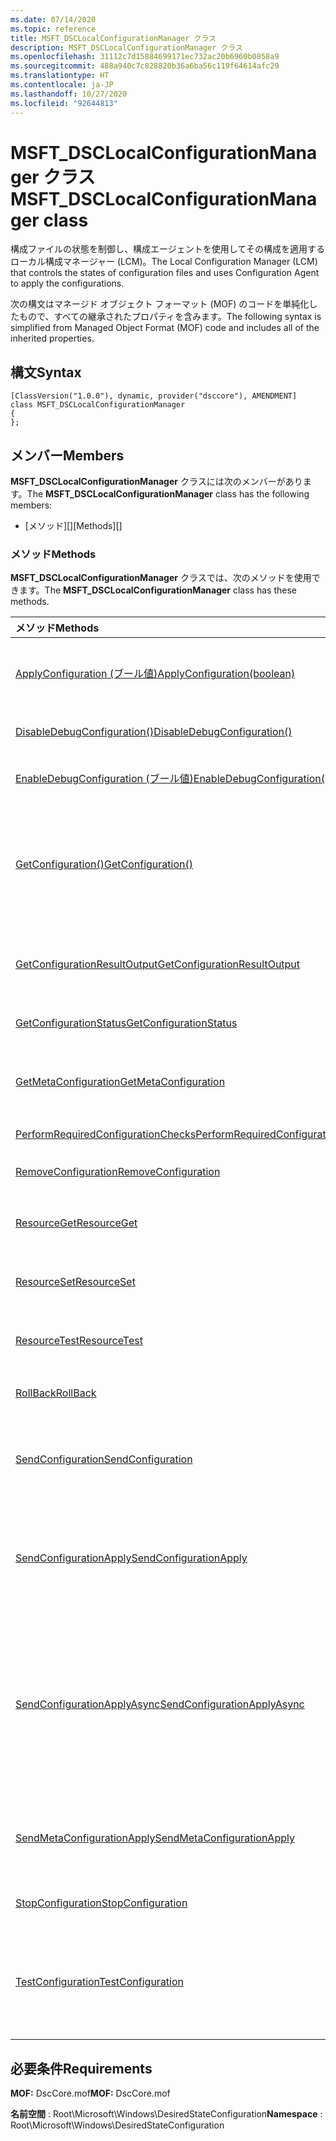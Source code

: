 ```yaml
---
ms.date: 07/14/2020
ms.topic: reference
title: MSFT_DSCLocalConfigurationManager クラス
description: MSFT_DSCLocalConfigurationManager クラス
ms.openlocfilehash: 31112c7d15884699171ec732ac20b6960b0858a9
ms.sourcegitcommit: 488a940c7c828820b36a6ba56c119f64614afc29
ms.translationtype: HT
ms.contentlocale: ja-JP
ms.lasthandoff: 10/27/2020
ms.locfileid: "92644813"
---
```

# <a name="msft_dsclocalconfigurationmanager-class"></a><span data-ttu-id="14e34-103">MSFT_DSCLocalConfigurationManager クラス</span><span class="sxs-lookup"><span data-stu-id="14e34-103">MSFT_DSCLocalConfigurationManager class</span></span>

<span data-ttu-id="14e34-104">構成ファイルの状態を制御し、構成エージェントを使用してその構成を適用するローカル構成マネージャー (LCM)。</span><span class="sxs-lookup"><span data-stu-id="14e34-104">The Local Configuration Manager (LCM) that controls the states of configuration files and uses Configuration Agent to apply the configurations.</span></span>

<span data-ttu-id="14e34-105">次の構文はマネージド オブジェクト フォーマット (MOF) のコードを単純化したもので、すべての継承されたプロパティを含みます。</span><span class="sxs-lookup"><span data-stu-id="14e34-105">The following syntax is simplified from Managed Object Format (MOF) code and includes all of the inherited properties.</span></span>

## <a name="syntax"></a><span data-ttu-id="14e34-106">構文</span><span class="sxs-lookup"><span data-stu-id="14e34-106">Syntax</span></span>

```
[ClassVersion("1.0.0"), dynamic, provider("dsccore"), AMENDMENT]
class MSFT_DSCLocalConfigurationManager
{
};
```

## <a name="members"></a><span data-ttu-id="14e34-107">メンバー</span><span class="sxs-lookup"><span data-stu-id="14e34-107">Members</span></span>

<span data-ttu-id="14e34-108">**MSFT_DSCLocalConfigurationManager** クラスには次のメンバーがあります。</span><span class="sxs-lookup"><span data-stu-id="14e34-108">The **MSFT_DSCLocalConfigurationManager** class has the following members:</span></span>

- <span data-ttu-id="14e34-109">[メソッド][]</span><span class="sxs-lookup"><span data-stu-id="14e34-109">[Methods][]</span></span>

### <a name="methods"></a><span data-ttu-id="14e34-110">メソッド</span><span class="sxs-lookup"><span data-stu-id="14e34-110">Methods</span></span>

<span data-ttu-id="14e34-111">**MSFT_DSCLocalConfigurationManager** クラスでは、次のメソッドを使用できます。</span><span class="sxs-lookup"><span data-stu-id="14e34-111">The **MSFT_DSCLocalConfigurationManager** class has these methods.</span></span>

|<span data-ttu-id="14e34-112">メソッド</span><span class="sxs-lookup"><span data-stu-id="14e34-112">Methods</span></span> |<span data-ttu-id="14e34-113">説明</span><span class="sxs-lookup"><span data-stu-id="14e34-113">Description</span></span> |
|:--- |:---|
| [<span data-ttu-id="14e34-114">ApplyConfiguration (ブール値)</span><span class="sxs-lookup"><span data-stu-id="14e34-114">ApplyConfiguration(boolean)</span></span>](msft-dsclocalconfigurationmanager-applyconfiguration.md)| <span data-ttu-id="14e34-115">構成エージェントを使用して、保留中の構成を適用します。</span><span class="sxs-lookup"><span data-stu-id="14e34-115">Uses the Configuration Agent to apply the configuration that is pending.</span></span>|
| [<span data-ttu-id="14e34-116">DisableDebugConfiguration()</span><span class="sxs-lookup"><span data-stu-id="14e34-116">DisableDebugConfiguration()</span></span>](msft-dsclocalconfigurationmanager-disabledebugconfiguration.md)| <span data-ttu-id="14e34-117">DSC リソースのデバッグを無効にします。</span><span class="sxs-lookup"><span data-stu-id="14e34-117">Disables DSC resource debugging.</span></span>|
| [<span data-ttu-id="14e34-118">EnableDebugConfiguration (ブール値)</span><span class="sxs-lookup"><span data-stu-id="14e34-118">EnableDebugConfiguration(boolean)</span></span>](msft-dsclocalconfigurationmanager-enabledebugconfiguration.md)| <span data-ttu-id="14e34-119">DSC リソースのデバッグを有効にします。</span><span class="sxs-lookup"><span data-stu-id="14e34-119">Enables DSC resource debugging.</span></span>|
| [<span data-ttu-id="14e34-120">GetConfiguration()</span><span class="sxs-lookup"><span data-stu-id="14e34-120">GetConfiguration()</span></span>](msft-dsclocalconfigurationmanager-getconfiguration.md)| <span data-ttu-id="14e34-121">構成ドキュメントを管理ノードに送信し、構成エージェントの **Get** メソッドを使用して構成を適用します。</span><span class="sxs-lookup"><span data-stu-id="14e34-121">Sends the configuration document to the managed node and uses the **Get** method of the Configuration Agent to apply the configuration.</span></span>|
| [<span data-ttu-id="14e34-122">GetConfigurationResultOutput</span><span class="sxs-lookup"><span data-stu-id="14e34-122">GetConfigurationResultOutput</span></span>](msft-dsclocalconfigurationmanager-getconfigurationresultoutput.md)| <span data-ttu-id="14e34-123">特定のジョブに関連する構成エージェントの出力を取得します。</span><span class="sxs-lookup"><span data-stu-id="14e34-123">Gets the Configuration Agent output relating to a specific job.</span></span>|
| [<span data-ttu-id="14e34-124">GetConfigurationStatus</span><span class="sxs-lookup"><span data-stu-id="14e34-124">GetConfigurationStatus</span></span>](msft-dsclocalconfigurationmanager-getconfigurationstatus.md)| <span data-ttu-id="14e34-125">構成状態の履歴を取得します。</span><span class="sxs-lookup"><span data-stu-id="14e34-125">Get the configuration status history.</span></span>|
| [<span data-ttu-id="14e34-126">GetMetaConfiguration</span><span class="sxs-lookup"><span data-stu-id="14e34-126">GetMetaConfiguration</span></span>](msft-dsclocalconfigurationmanager-getmetaconfiguration.md)| <span data-ttu-id="14e34-127">構成エージェントを制御するために使用する LCM 設定を取得します。</span><span class="sxs-lookup"><span data-stu-id="14e34-127">Gets the LCM settings that are used to control Configuration Agent.</span></span>|
| [<span data-ttu-id="14e34-128">PerformRequiredConfigurationChecks</span><span class="sxs-lookup"><span data-stu-id="14e34-128">PerformRequiredConfigurationChecks</span></span>](msft-dsclocalconfigurationmanager-performrequiredconfigurationchecks.md)| <span data-ttu-id="14e34-129">整合性チェックを開始します。</span><span class="sxs-lookup"><span data-stu-id="14e34-129">Starts the consistency check.</span></span>|
| [<span data-ttu-id="14e34-130">RemoveConfiguration</span><span class="sxs-lookup"><span data-stu-id="14e34-130">RemoveConfiguration</span></span>](msft-dsclocalconfigurationmanager-removeconfiguration.md)| <span data-ttu-id="14e34-131">構成ファイルを削除します。</span><span class="sxs-lookup"><span data-stu-id="14e34-131">Removes the configuration files.</span></span>|
| [<span data-ttu-id="14e34-132">ResourceGet</span><span class="sxs-lookup"><span data-stu-id="14e34-132">ResourceGet</span></span>](msft-dsclocalconfigurationmanager-resourceget.md)| <span data-ttu-id="14e34-133">DSC リソースの **Get** メソッドを直接呼び出します。</span><span class="sxs-lookup"><span data-stu-id="14e34-133">Directly calls the **Get** method of a DSC resource.</span></span>|
| [<span data-ttu-id="14e34-134">ResourceSet</span><span class="sxs-lookup"><span data-stu-id="14e34-134">ResourceSet</span></span>](msft-dsclocalconfigurationmanager-resourceset.md)| <span data-ttu-id="14e34-135">DSC リソースの **Set** メソッドを直接呼び出します。</span><span class="sxs-lookup"><span data-stu-id="14e34-135">Directly calls the **Set** method of a DSC resource.</span></span>|
| [<span data-ttu-id="14e34-136">ResourceTest</span><span class="sxs-lookup"><span data-stu-id="14e34-136">ResourceTest</span></span>](msft-dsclocalconfigurationmanager-resourcetest.md)| <span data-ttu-id="14e34-137">DSC リソースの **Test** メソッドを直接呼び出します。</span><span class="sxs-lookup"><span data-stu-id="14e34-137">Directly calls the **Test** method of a DSC resource.</span></span>|
| [<span data-ttu-id="14e34-138">RollBack</span><span class="sxs-lookup"><span data-stu-id="14e34-138">RollBack</span></span>](msft-dsclocalconfigurationmanager-rollback.md)| <span data-ttu-id="14e34-139">以前の構成にロールバックします。</span><span class="sxs-lookup"><span data-stu-id="14e34-139">Rolls back to a previous configuration.</span></span>|
| [<span data-ttu-id="14e34-140">SendConfiguration</span><span class="sxs-lookup"><span data-stu-id="14e34-140">SendConfiguration</span></span>](msft-dsclocalconfigurationmanager-sendconfiguration.md)| <span data-ttu-id="14e34-141">構成ドキュメントを管理ノードに送信し、保留中の変更として保存します。</span><span class="sxs-lookup"><span data-stu-id="14e34-141">Sends the configuration document to the managed node and saves it as a pending change.</span></span>|
| [<span data-ttu-id="14e34-142">SendConfigurationApply</span><span class="sxs-lookup"><span data-stu-id="14e34-142">SendConfigurationApply</span></span>](msft-dsclocalconfigurationmanager-sendconfigurationapply.md)| <span data-ttu-id="14e34-143">構成ドキュメントを管理ノードに送信し、構成エージェントを使用して構成を適用します。</span><span class="sxs-lookup"><span data-stu-id="14e34-143">Sends the configuration document to the managed node and uses the Configuration Agent to apply the configuration.</span></span>|
| [<span data-ttu-id="14e34-144">SendConfigurationApplyAsync</span><span class="sxs-lookup"><span data-stu-id="14e34-144">SendConfigurationApplyAsync</span></span>](msft-dsclocalconfigurationmanager-sendconfigurationapplyasync.md)| <span data-ttu-id="14e34-145">構成ドキュメントを管理ノードに送信し、構成エージェントの使用を開始して構成を適用します。</span><span class="sxs-lookup"><span data-stu-id="14e34-145">Send the configuration document to the managed node and start using the Configuration Agent to apply the configuration.</span></span> <span data-ttu-id="14e34-146">GetConfigurationResultOutput を使用して、結果の出力を取得します。</span><span class="sxs-lookup"><span data-stu-id="14e34-146">Use GetConfigurationResultOutput to retrieve result output.</span></span>|
| [<span data-ttu-id="14e34-147">SendMetaConfigurationApply</span><span class="sxs-lookup"><span data-stu-id="14e34-147">SendMetaConfigurationApply</span></span>](msft-dsclocalconfigurationmanager-sendmetaconfigurationapply.md)| <span data-ttu-id="14e34-148">構成エージェントを制御するために使用する LCM の設定を設定します。</span><span class="sxs-lookup"><span data-stu-id="14e34-148">Sets the LCM settings that are used to control the Configuration Agent.</span></span>|
| [<span data-ttu-id="14e34-149">StopConfiguration</span><span class="sxs-lookup"><span data-stu-id="14e34-149">StopConfiguration</span></span>](msft-dsclocalconfigurationmanager-stopconfiguration.md)| <span data-ttu-id="14e34-150">進行中の構成を停止します。</span><span class="sxs-lookup"><span data-stu-id="14e34-150">Stops the configuration that is in progress.</span></span>|
| [<span data-ttu-id="14e34-151">TestConfiguration</span><span class="sxs-lookup"><span data-stu-id="14e34-151">TestConfiguration</span></span>](msft-dsclocalconfigurationmanager-testconfiguration.md)| <span data-ttu-id="14e34-152">構成ドキュメントを管理ノードに送信し、そのドキュメントに対して現在の構成を検証します。</span><span class="sxs-lookup"><span data-stu-id="14e34-152">Sends the configuration document to the managed node and verifies the current configuration against the document.</span></span>|

## <a name="requirements"></a><span data-ttu-id="14e34-153">必要条件</span><span class="sxs-lookup"><span data-stu-id="14e34-153">Requirements</span></span>

<span data-ttu-id="14e34-154">**MOF:** DscCore.mof</span><span class="sxs-lookup"><span data-stu-id="14e34-154">**MOF:** DscCore.mof</span></span>

<span data-ttu-id="14e34-155">**名前空間** : Root\Microsoft\Windows\DesiredStateConfiguration</span><span class="sxs-lookup"><span data-stu-id="14e34-155">**Namespace** : Root\Microsoft\Windows\DesiredStateConfiguration</span></span>
